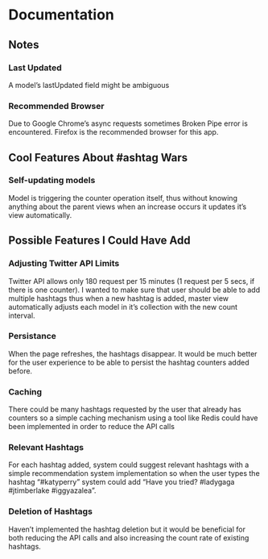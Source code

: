 <h1>Documentation</h1>
<h2>Notes</h2>

<h3>Last Updated</h3>

<p>A model’s lastUpdated field might be ambiguous </p>

<h3>Recommended Browser</h3>

<p>Due to Google Chrome’s async requests sometimes Broken Pipe error is encountered. Firefox is the recommended browser for this app.</p>

<h2>Cool Features About #ashtag Wars</h2>

<h3>Self-updating models</h3>

<p>Model is triggering the counter operation itself, thus without knowing anything about the parent views when an increase occurs it updates it’s view automatically.</p>

<h2>Possible Features I Could Have Add</h2>

<h3>Adjusting Twitter API Limits</h3>

<p>Twitter API allows only 180 request per 15 minutes (1 request per 5 secs, if there is one counter). I wanted to make sure that user should be able to add multiple hashtags thus when a new hashtag is added, master view automatically adjusts each model in it’s collection with the new count interval.</p>

<h3>Persistance</h3>

<p>When the page refreshes, the hashtags disappear. It would be much better for the user experience to be able to persist the hashtag counters added before.</p>

<h3>Caching</h3>

<p>There could be many hashtags requested by the user that already has counters so a simple caching mechanism using a tool like Redis could have been implemented in order to reduce the API calls</p>

<h3>Relevant Hashtags</h3>

<p>For each hashtag added, system could suggest relevant hashtags with a simple recommendation system implementation so when the user types the hashtag “#katyperry” system could add “Have you tried? #ladygaga #jtimberlake #iggyazalea”.</p>

<h3>Deletion of Hashtags</h3>

<p>Haven’t implemented the hashtag deletion but it would be beneficial for both reducing the API calls and also increasing the count rate of existing hashtags.</p>
